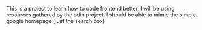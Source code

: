 This is a project to learn how to code frontend better.
I will be using resources gathered by the odin project.
I should be able to mimic the simple google homepage (just the search box)